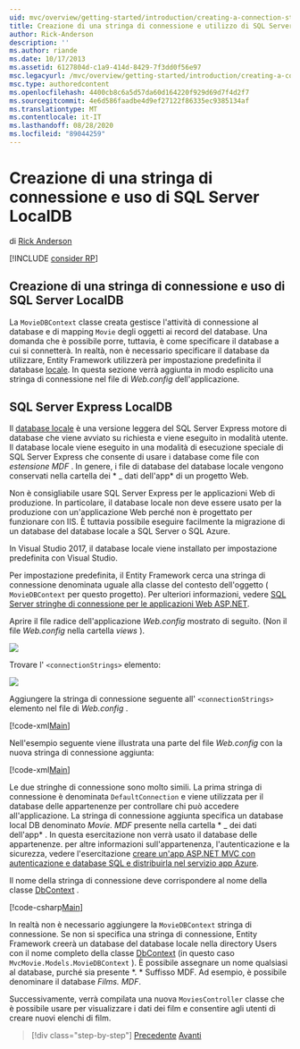 ```yaml
---
uid: mvc/overview/getting-started/introduction/creating-a-connection-string
title: Creazione di una stringa di connessione e utilizzo di SQL Server database locale | Microsoft Docs
author: Rick-Anderson
description: ''
ms.author: riande
ms.date: 10/17/2013
ms.assetid: 6127804d-c1a9-414d-8429-7f3dd0f56e97
msc.legacyurl: /mvc/overview/getting-started/introduction/creating-a-connection-string
msc.type: authoredcontent
ms.openlocfilehash: 4400cb8c6a5d57da60d164220f929d69d7f4d2f7
ms.sourcegitcommit: 4e6d586faadbe4d9ef27122f86335ec9385134af
ms.translationtype: MT
ms.contentlocale: it-IT
ms.lasthandoff: 08/28/2020
ms.locfileid: "89044259"
---
```

# <a name="creating-a-connection-string-and-working-with-sql-server-localdb"></a>Creazione di una stringa di connessione e uso di SQL Server LocalDB

di [Rick Anderson](https://twitter.com/RickAndMSFT)

[!INCLUDE [consider RP](~/includes/razor.md)]

## <a name="creating-a-connection-string-and-working-with-sql-server-localdb"></a>Creazione di una stringa di connessione e uso di SQL Server LocalDB

La `MovieDBContext` classe creata gestisce l'attività di connessione al database e di mapping `Movie` degli oggetti ai record del database. Una domanda che è possibile porre, tuttavia, è come specificare il database a cui si connetterà. In realtà, non è necessario specificare il database da utilizzare, Entity Framework utilizzerà per impostazione predefinita il database [locale](https://docs.microsoft.com/sql/database-engine/configure-windows/sql-server-2016-express-localdb). In questa sezione verrà aggiunta in modo esplicito una stringa di connessione nel file di *Web.config* dell'applicazione.

## <a name="sql-server-express-localdb"></a>SQL Server Express LocalDB

Il [database locale](https://docs.microsoft.com/sql/database-engine/configure-windows/sql-server-2016-express-localdb) è una versione leggera del SQL Server Express motore di database che viene avviato su richiesta e viene eseguito in modalità utente. Il database locale viene eseguito in una modalità di esecuzione speciale di SQL Server Express che consente di usare i database come file con *estensione MDF* . In genere, i file di database del database locale vengono conservati nella cartella dei * \_ dati dell'app* di un progetto Web.

Non è consigliabile usare SQL Server Express per le applicazioni Web di produzione. In particolare, il database locale non deve essere usato per la produzione con un'applicazione Web perché non è progettato per funzionare con IIS. È tuttavia possibile eseguire facilmente la migrazione di un database del database locale a SQL Server o SQL Azure.

In Visual Studio 2017, il database locale viene installato per impostazione predefinita con Visual Studio.

Per impostazione predefinita, il Entity Framework cerca una stringa di connessione denominata uguale alla classe del contesto dell'oggetto ( `MovieDBContext` per questo progetto). Per ulteriori informazioni, vedere [SQL Server stringhe di connessione per le applicazioni Web ASP.NET](https://msdn.microsoft.com/library/jj653752.aspx).

Aprire il file radice dell'applicazione *Web.config* mostrato di seguito. (Non il file *Web.config* nella cartella *views* ).

![](creating-a-connection-string/_static/image1.png)

Trovare l' `<connectionStrings>` elemento:

![](creating-a-connection-string/_static/image2.png)

Aggiungere la stringa di connessione seguente all' `<connectionStrings>` elemento nel file di *Web.config* .

[!code-xml[Main](creating-a-connection-string/samples/sample1.xml)]

Nell'esempio seguente viene illustrata una parte del file *Web.config* con la nuova stringa di connessione aggiunta:

[!code-xml[Main](creating-a-connection-string/samples/sample2.xml)]

Le due stringhe di connessione sono molto simili. La prima stringa di connessione è denominata `DefaultConnection` e viene utilizzata per il database delle appartenenze per controllare chi può accedere all'applicazione. La stringa di connessione aggiunta specifica un database local DB denominato *Movie. MDF* presente nella cartella * \_ dei dati dell'app* . In questa esercitazione non verrà usato il database delle appartenenze. per altre informazioni sull'appartenenza, l'autenticazione e la sicurezza, vedere l'esercitazione [creare un'app ASP.NET MVC con autenticazione e database SQL e distribuirla nel servizio app Azure](https://docs.microsoft.com/aspnet/core/security/authorization/secure-data).

Il nome della stringa di connessione deve corrispondere al nome della classe [DbContext](https://msdn.microsoft.com/library/system.data.entity.dbcontext(v=vs.103).aspx) .

[!code-csharp[Main](creating-a-connection-string/samples/sample3.cs?highlight=15)]

In realtà non è necessario aggiungere la `MovieDBContext` stringa di connessione. Se non si specifica una stringa di connessione, Entity Framework creerà un database del database locale nella directory Users con il nome completo della classe [DbContext](https://msdn.microsoft.com/library/system.data.entity.dbcontext(v=vs.103).aspx) (in questo caso `MvcMovie.Models.MovieDBContext` ). È possibile assegnare un nome qualsiasi al database, purché sia presente *. * Suffisso MDF. Ad esempio, è possibile denominare il database *Films. MDF*.

Successivamente, verrà compilata una nuova `MoviesController` classe che è possibile usare per visualizzare i dati dei film e consentire agli utenti di creare nuovi elenchi di film.

> [!div class="step-by-step"]
> [Precedente](adding-a-model.md) 
>  [Avanti](accessing-your-models-data-from-a-controller.md)
